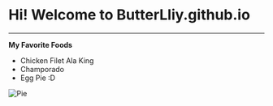 # Hi! Welcome to ButterLliy.github.io
---
**My Favorite Foods**
- Chicken Filet Ala King
- Champorado
- Egg Pie :D

![Pie](http://www.pinoycookingrecipes.com/uploads/7/6/7/8/7678114/photo-1600468968061-1_orig.jpg)
